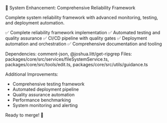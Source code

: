 🎯 System Enhancement: Comprehensive Reliability Framework

Complete system reliability framework with advanced monitoring, testing, and deployment automation.

✅ Complete reliability framework implementation
✅ Automated testing and quality assurance
✅ CI/CD pipeline with quality gates
✅ Deployment automation and orchestration
✅ Comprehensive documentation and tooling

Dependencies: comment-json, @joshua.litt/get-ripgrep
Files: packages/core/src/services/fileSystemService.ts, packages/core/src/tools/edit.ts, packages/core/src/utils/guidance.ts

Additional Improvements:
- Comprehensive testing framework
- Automated deployment pipeline
- Quality assurance automation
- Performance benchmarking
- System monitoring and alerting

Ready to merge! 🎯
